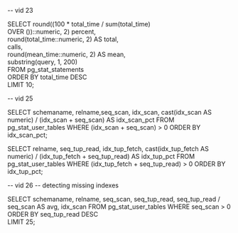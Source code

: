 
-- vid 23 

SELECT round((100 * total_time / sum(total_time)                       
           OVER ())::numeric, 2) percent,                        
           round(total_time::numeric, 2) AS total,                  
           calls,                                                   
           round(mean_time::numeric, 2) AS mean,                    
           substring(query, 1, 200)                                  
 FROM  pg_stat_statements                                               
           ORDER BY total_time DESC                                               
           LIMIT 10;                                                              

-- vid 25

SELECT schemaname, relname,seq_scan, idx_scan,
       cast(idx_scan AS numeric) / (idx_scan + seq_scan)
       AS idx_scan_pct 
FROM pg_stat_user_tables 
       WHERE (idx_scan + seq_scan) > 0 ORDER BY idx_scan_pct;

SELECT relname, seq_tup_read, idx_tup_fetch,
       cast(idx_tup_fetch AS numeric) / (idx_tup_fetch + seq_tup_read) 
       AS idx_tup_pct 
FROM pg_stat_user_tables 
       WHERE (idx_tup_fetch + seq_tup_read) > 0 ORDER BY idx_tup_pct;

-- vid 26
-- detecting missing indexes

SELECT schemaname, relname, seq_scan, seq_tup_read, 
       seq_tup_read / seq_scan AS avg, idx_scan 
FROM   pg_stat_user_tables 
WHERE  seq_scan > 0 
ORDER BY seq_tup_read DESC  
LIMIT  25; 
